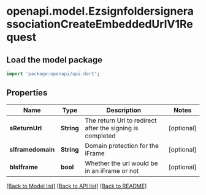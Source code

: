 # openapi.model.EzsignfoldersignerassociationCreateEmbeddedUrlV1Request

## Load the model package
```dart
import 'package:openapi/api.dart';
```

## Properties
Name | Type | Description | Notes
------------ | ------------- | ------------- | -------------
**sReturnUrl** | **String** | The return Url to redirect after the signing is completed | [optional] 
**sIframedomain** | **String** | Domain protection for the iFrame | [optional] 
**bIsIframe** | **bool** | Whether the url would be in an iFrame or not | [optional] 

[[Back to Model list]](../README.md#documentation-for-models) [[Back to API list]](../README.md#documentation-for-api-endpoints) [[Back to README]](../README.md)


